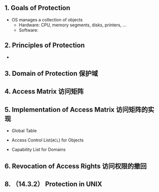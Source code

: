 ## 1. Goals of Protection
* OS manages a collection of objects
  * Hardware: CPU, memory segments, disks, printers, ...
  * Software: 
  
## 2. Principles of Protection
* 

## 3. Domain of Protection 保护域

## 4. Access Matrix 访问矩阵

## 5. Implementation of Access Matrix 访问矩阵的实现
* Global Table

* Access Control List(`ACL`) for Objects
* Capability List for Domains

## 6. Revocation of Access Rights 访问权限的撤回

## 8. （14.3.2） Protection in UNIX
